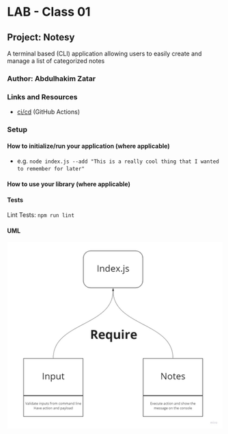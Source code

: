 # LAB - Class 01

## Project: Notesy
A terminal based (CLI) application allowing users to easily create and manage a list of categorized notes

### Author: Abdulhakim Zatar

### Links and Resources

- [ci/cd](https://github.com/zatar-401-advanced-javascript/notes/actions/new) (GitHub Actions)

### Setup

#### How to initialize/run your application (where applicable)

- e.g. `node index.js --add "This is a really cool thing that I wanted to remember for later"`

#### How to use your library (where applicable)

#### Tests
Lint Tests: `npm run lint`

#### UML

![UML](img/uml.jpg)
